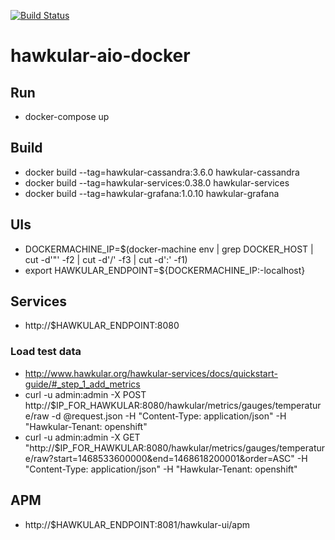 [![Build Status](https://travis-ci.org/garethahealy/hawkular-aio-docker.svg?branch=master)](https://travis-ci.org/garethahealy/hawkular-aio-docker)

# hawkular-aio-docker
## Run
- docker-compose up

## Build
- docker build --tag=hawkular-cassandra:3.6.0 hawkular-cassandra
- docker build --tag=hawkular-services:0.38.0 hawkular-services
- docker build --tag=hawkular-grafana:1.0.10 hawkular-grafana

## UIs
- DOCKERMACHINE_IP=$(docker-machine env | grep DOCKER_HOST | cut -d'"' -f2 | cut -d'/' -f3 | cut -d':' -f1)
- export HAWKULAR_ENDPOINT=${DOCKERMACHINE_IP:-localhost}

## Services
- http://$HAWKULAR_ENDPOINT:8080

### Load test data
- http://www.hawkular.org/hawkular-services/docs/quickstart-guide/#_step_1_add_metrics
- curl -u admin:admin -X POST http://$IP_FOR_HAWKULAR:8080/hawkular/metrics/gauges/temperature/raw -d @request.json -H "Content-Type: application/json" -H "Hawkular-Tenant: openshift"
- curl -u admin:admin -X GET "http://$IP_FOR_HAWKULAR:8080/hawkular/metrics/gauges/temperature/raw?start=1468533600000&end=1468618200001&order=ASC" -H "Content-Type: application/json" -H "Hawkular-Tenant: openshift"

## APM
- http://$HAWKULAR_ENDPOINT:8081/hawkular-ui/apm
